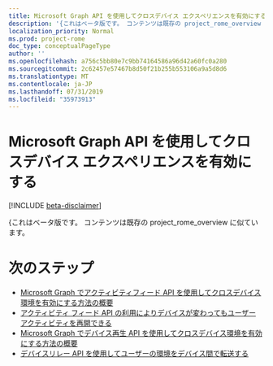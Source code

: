```yaml
---
title: Microsoft Graph API を使用してクロスデバイス エクスペリエンスを有効にする
description: '{これはベータ版です。 コンテンツは既存の project_rome_overview に似ています。'
localization_priority: Normal
ms.prod: project-rome
doc_type: conceptualPageType
author: ''
ms.openlocfilehash: a756c5bb80e7c9bb74164586a96d42a60fc0a280
ms.sourcegitcommit: 2c62457e57467b8d50f21b255b553106a9a5d8d6
ms.translationtype: MT
ms.contentlocale: ja-JP
ms.lasthandoff: 07/31/2019
ms.locfileid: "35973913"
---
```

# <a name="use-the-microsoft-graph-api-to-enable-cross-device-experiences"></a>Microsoft Graph API を使用してクロスデバイス エクスペリエンスを有効にする

[!INCLUDE [beta-disclaimer](../../includes/beta-disclaimer.md)]

{これはベータ版です。 コンテンツは既存の project_rome_overview に似ています。

# <a name="next-steps"></a>次のステップ

- [Microsoft Graph でアクティビティフィード API を使用してクロスデバイス環境を有効にする方法の概要](/graph/activity-feed-concept-overview)
- [アクティビティ フィード API の利用によりデバイスが変わってもユーザー アクティビティを再開できる](activity-feed-api-overview.md)
- [Microsoft Graph でデバイス再生 API を使用してクロスデバイス環境を有効にする方法の概要](/graph/device-relay-concept-overview)
- [デバイスリレー API を使用してユーザーの環境をデバイス間で転送する](device-relay-api-overview.md)
